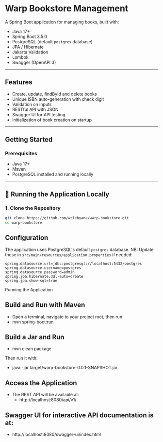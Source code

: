 # Warp Bookstore Management

A Spring Boot application for managing books, built with:

- Java 17+
- Spring Boot 3.5.0
- PostgreSQL (default `postgres` database)
- JPA / Hibernate
- Jakarta Validation
- Lombok
- Swagger (OpenAPI 3)
---

## Features

- Create, update, findById and delete books
- Unique ISBN auto-generation with check digit
- Validation on inputs
- RESTful API with JSON
- Swagger UI for API testing
- Initialization of book creation on startup

---

## Getting Started

### Prerequisites

- Java 17+
- Maven
- PostgreSQL installed and running locally

---

## 🧪 Running the Application Locally

### 1. Clone the Repository

```bash
git clone https://github.com/wtlebyana/warp-bookstore.git
cd warp-bookstore

```
## Configuration

The application uses PostgreSQL's default `postgres` database.
NB: Update these in `src/main/resources/application.properties` if needed:

```properties
spring.datasource.url=jdbc:postgresql://localhost:5432/postgres
spring.datasource.username=postgres
spring.datasource.password=admin
spring.jpa.hibernate.ddl-auto=create
spring.jpa.show-sql=true

```

Running the Application 
## Build and Run with Maven
- Open a terminal, navigate to your project root, then run:
- mvn spring-boot:run

## Build a Jar and Run
- mvn clean package

Then run it with:
- java -jar target/warp-bookstore-0.0.1-SNAPSHOT.jar

## Access the Application

- The REST API will be available at:
  - http://localhost:8080/api/v1/

## Swagger UI for interactive API documentation is at:
  - http://localhost:8080/swagger-ui/index.html